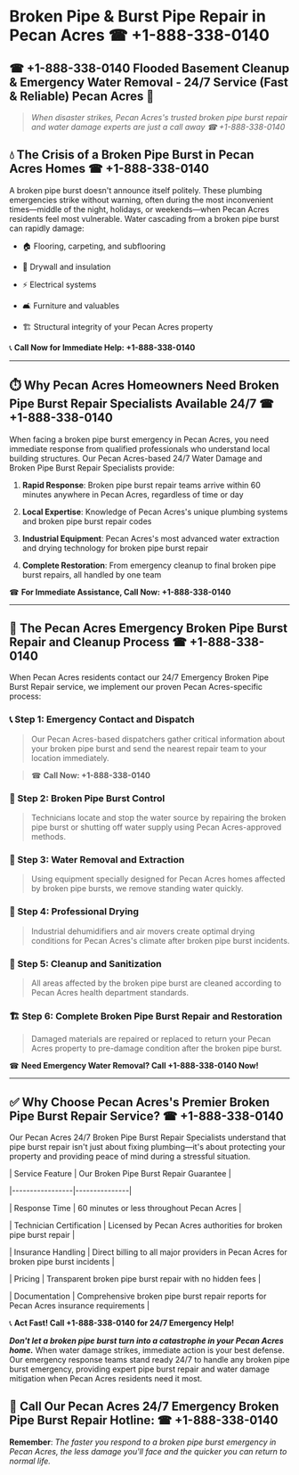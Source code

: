 # Broken Pipe & Burst Pipe Repair in Pecan Acres ☎ +1-888-338-0140  
## ☎ +1-888-338-0140 Flooded Basement Cleanup & Emergency Water Removal - 24/7 Service (Fast & Reliable) Pecan Acres 🚨  

> *When disaster strikes, Pecan Acres's trusted broken pipe burst repair and water damage experts are just a call away ☎ +1-888-338-0140*  

## 💧 The Crisis of a Broken Pipe Burst in Pecan Acres Homes ☎ +1-888-338-0140  

A broken pipe burst doesn't announce itself politely. These plumbing emergencies strike without warning, often during the most inconvenient times—middle of the night, holidays, or weekends—when Pecan Acres residents feel most vulnerable. Water cascading from a broken pipe burst can rapidly damage:  

* 🏠 Flooring, carpeting, and subflooring  
* 🧱 Drywall and insulation  
* ⚡ Electrical systems  
* 🛋️ Furniture and valuables  
* 🏗️ Structural integrity of your Pecan Acres property  

📞 **Call Now for Immediate Help: +1-888-338-0140**  

---  

## ⏱️ Why Pecan Acres Homeowners Need Broken Pipe Burst Repair Specialists Available 24/7 ☎ +1-888-338-0140  

When facing a broken pipe burst emergency in Pecan Acres, you need immediate response from qualified professionals who understand local building structures. Our Pecan Acres-based 24/7 Water Damage and Broken Pipe Burst Repair Specialists provide:  

1. **Rapid Response**: Broken pipe burst repair teams arrive within 60 minutes anywhere in Pecan Acres, regardless of time or day  
2. **Local Expertise**: Knowledge of Pecan Acres's unique plumbing systems and broken pipe burst repair codes  
3. **Industrial Equipment**: Pecan Acres's most advanced water extraction and drying technology for broken pipe burst repair  
4. **Complete Restoration**: From emergency cleanup to final broken pipe burst repairs, all handled by one team  

☎ **For Immediate Assistance, Call Now: +1-888-338-0140**  

---  

## 🔧 The Pecan Acres Emergency Broken Pipe Burst Repair and Cleanup Process ☎ +1-888-338-0140  

When Pecan Acres residents contact our 24/7 Emergency Broken Pipe Burst Repair service, we implement our proven Pecan Acres-specific process:  

### 📞 Step 1: Emergency Contact and Dispatch  
> Our Pecan Acres-based dispatchers gather critical information about your broken pipe burst and send the nearest repair team to your location immediately.  
> ☎ **Call Now: +1-888-338-0140**  

### 🚿 Step 2: Broken Pipe Burst Control  
> Technicians locate and stop the water source by repairing the broken pipe burst or shutting off water supply using Pecan Acres-approved methods.  

### 🌊 Step 3: Water Removal and Extraction  
> Using equipment specially designed for Pecan Acres homes affected by broken pipe bursts, we remove standing water quickly.  

### 💨 Step 4: Professional Drying  
> Industrial dehumidifiers and air movers create optimal drying conditions for Pecan Acres's climate after broken pipe burst incidents.  

### 🧼 Step 5: Cleanup and Sanitization  
> All areas affected by the broken pipe burst are cleaned according to Pecan Acres health department standards.  

### 🏗️ Step 6: Complete Broken Pipe Burst Repair and Restoration  
> Damaged materials are repaired or replaced to return your Pecan Acres property to pre-damage condition after the broken pipe burst.  

☎ **Need Emergency Water Removal? Call +1-888-338-0140 Now!**  

---  

## ✅ Why Choose Pecan Acres's Premier Broken Pipe Burst Repair Service? ☎ +1-888-338-0140  

Our Pecan Acres 24/7 Broken Pipe Burst Repair Specialists understand that pipe burst repair isn't just about fixing plumbing—it's about protecting your property and providing peace of mind during a stressful situation.  

| Service Feature | Our Broken Pipe Burst Repair Guarantee |  
|-----------------|---------------|  
| Response Time | 60 minutes or less throughout Pecan Acres |  
| Technician Certification | Licensed by Pecan Acres authorities for broken pipe burst repair |  
| Insurance Handling | Direct billing to all major providers in Pecan Acres for broken pipe burst incidents |  
| Pricing | Transparent broken pipe burst repair with no hidden fees |  
| Documentation | Comprehensive broken pipe burst repair reports for Pecan Acres insurance requirements |  

📞 **Act Fast! Call +1-888-338-0140 for 24/7 Emergency Help!**  

***Don't let a broken pipe burst turn into a catastrophe in your Pecan Acres home.*** When water damage strikes, immediate action is your best defense. Our emergency response teams stand ready 24/7 to handle any broken pipe burst emergency, providing expert pipe burst repair and water damage mitigation when Pecan Acres residents need it most.  

## 📱 Call Our Pecan Acres 24/7 Emergency Broken Pipe Burst Repair Hotline: ☎ +1-888-338-0140  

**Remember**: *The faster you respond to a broken pipe burst emergency in Pecan Acres, the less damage you'll face and the quicker you can return to normal life.*